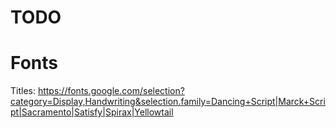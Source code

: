 TODO
====

# Fonts

Titles: https://fonts.google.com/selection?category=Display,Handwriting&selection.family=Dancing+Script|Marck+Script|Sacramento|Satisfy|Spirax|Yellowtail

